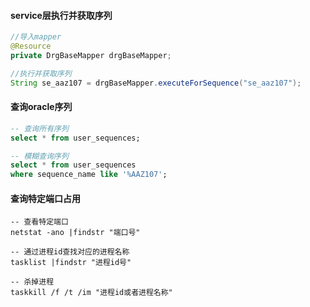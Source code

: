 #### service层执行并获取序列

```java
//导入mapper
@Resource
private DrgBaseMapper drgBaseMapper;

//执行并获取序列
String se_aaz107 = drgBaseMapper.executeForSequence("se_aaz107");
```



#### 查询oracle序列

```sql
-- 查询所有序列
select * from user_sequences;

-- 模糊查询序列
select * from user_sequences
where sequence_name like '%AAZ107';
```



#### 查询特定端口占用

```
-- 查看特定端口
netstat -ano |findstr "端口号"

-- 通过进程id查找对应的进程名称
tasklist |findstr "进程id号"

-- 杀掉进程
taskkill /f /t /im "进程id或者进程名称"
```

